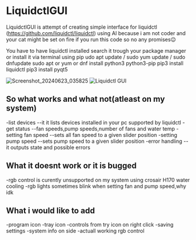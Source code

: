 # LiquidctlGUI
LiquidctlGUI is attempt of creating simple interface for liquidctl (https://github.com/liquidctl/liquidctl) using AI 
because i am not coder and your cat might be set on fire if you run this code so no any promises😉

You have to have liquidctl installed search it trough your package manager or install it via terminal using pip
udo apt update  /  sudo yum update  /  sudo dnfupdate
sudo apt or yum or dnf install python3 python3-pip
pip3 install liquidctl
pip3 install pyqt5


![Screenshot_20240623_035825](https://github.com/NeleBiH/LiquidctlGUI/assets/86635498/ec5c0413-88c1-4d53-b81f-1c25b6d39b06)
![Liquidctl GUI](https://github.com/NeleBiH/LiquidctlGUI/assets/86635498/440cad7f-ece4-47c5-9cc8-12f6387473dc)


So what works and what not(atleast on my system)
----------------------------------------------------------------------------------
-list devices  --it it lists devices installed in your pc supported by liquidctl
-get status     --fan speeds,pump speeds,number of fans and water temp
-setting fan speed   --sets all fan speed to a given slider position
-setting pump speed  --sets pump speed to a given slider position
-error handling --it outputs state and possible errors

What it doesnt work or it is bugged
---------------------------------------------------------------------------------
-rgb control is curently unsupported on my system using crosair H170 water cooling
-rgb lights sometimes blink when setting fan and pump speed,why idk

What i would like to add
--------------------------------------
-program icon
-tray icon
-controls from try icon on right click
-saving settings
-system info on side
-actuall working rgb control 



